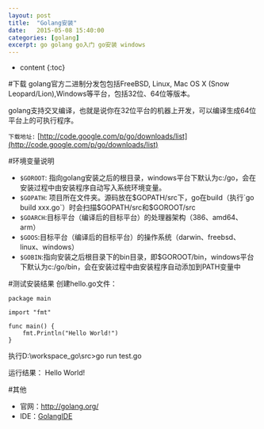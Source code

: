 ```yaml
---
layout: post
title:  "Golang安装"
date:   2015-05-08 15:40:00
categories: [golang]
excerpt: go golang go入门 go安装 windows
---
```


* content
{:toc}

#下载
golang官方二进制分发包包括FreeBSD, Linux, Mac OS X (Snow Leopard/Lion),Windows等平台，包括32位、64位等版本。

golang支持交叉编译，也就是说你在32位平台的机器上开发，可以编译生成64位平台上的可执行程序。

`下载地址:` [http://code.google.com/p/go/downloads/list](http://code.google.com/p/go/downloads/list)

#环境变量说明
-	`$GOROOT`:  指向golang安装之后的根目录，windows平台下默认为c:/go，会在安装过程中由安装程序自动写入系统环境变量。
-	`$GOPATH`: 项目所在文件夹。源码放在$GOPATH/src下，go在build（执行`go build xxx.go`）时会扫描$GOPATH/src和$GOROOT/src
-	`$GOARCH`:目标平台（编译后的目标平台）的处理器架构（386、amd64、arm）
-	`$GOOS`:目标平台（编译后的目标平台）的操作系统（darwin、freebsd、linux、windows）
-	`$GOBIN`:指向安装之后根目录下的bin目录，即$GOROOT/bin，windows平台下默认为c:/go/bin，会在安装过程中由安装程序自动添加到PATH变量中

#测试安装结果
创建hello.go文件：

	package main
	
	import "fmt"
	
	func main() {
		fmt.Println("Hello World!")
	}

执行D:\workspace_go\src>go run test.go

运行结果： Hello World!

#其他
-	官网：[http://golang.org/ ](http://golang.org/ )
-	IDE：[GolangIDE](http://code.google.com/p/golangide/)